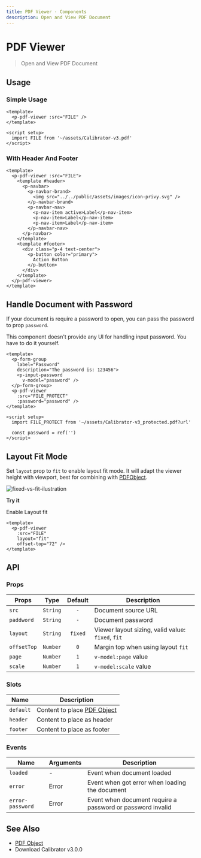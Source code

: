```yaml
---
title: PDF Viewer · Components
description: Open and View PDF Document
---
```

<script setup>
  import pPdfViewer from './PdfViewer.vue'
  import pNavbar from '../navbar/Navbar.vue'
  import pNavbarBrand from '../navbar/NavbarBrand.vue'
  import pNavbarNav from '../navbar/NavbarNav.vue'
  import pNavItem from '../nav/NavItem.vue'
  import pButton from '../button/Button.vue'
  import pFormGroup from '../form-group/FormGroup.vue'
  import pInputPassword from '../input-password/InputPassword.vue'
  import pBanner from '../banner/Banner.vue'
  import pToggle from '../toggle/Toggle.vue'
  import { ref } from 'vue-demi'
  import { withBase } from 'vitepress'

  const FILE          = withBase('/assets/pdf/Calibrator-v3.pdf')
  const FILE_PROTECT  = withBase('/assets/pdf/Calibrator-v3_protected.pdf')
  const IMG_FIXED_FIT = withBase('/assets/images/fixed-vs-fit.svg')

  const password = ref('')
  const layout   = ref('fixed')
</script>

<style lang="postcss">
  .preview > .pdf {
    @apply z-[2];
  }
</style>

# PDF Viewer
> Open and View PDF Document

## Usage

### Simple Usage

<preview>
  <p-pdf-viewer :src="FILE" />
</preview>

```vue
<template>
  <p-pdf-viewer :src="FILE" />
</template>

<script setup>
  import FILE from '~/assets/Calibrator-v3.pdf'
</script>
```

### With Header And Footer

<preview>
  <p-pdf-viewer :src="FILE">
    <template #header>
      <p-navbar>
        <p-navbar-brand>
          <img :src="withBase('/assets/images/icon-privy.svg')" />
        </p-navbar-brand>
        <p-navbar-nav>
          <p-nav-item active>Label</p-nav-item>
          <p-nav-item>Label</p-nav-item>
          <p-nav-item>Label</p-nav-item>
        </p-navbar-nav>
      </p-navbar>
    </template>
    <template #footer>
      <div class="p-4 text-center">
        <p-button color="primary">
          Action Button
        </p-button>
      </div>
    </template>
  </p-pdf-viewer>
</preview>

```vue
<template>
  <p-pdf-viewer :src="FILE">
    <template #header>
      <p-navbar>
        <p-navbar-brand>
          <img src="../../public/assets/images/icon-privy.svg" />
        </p-navbar-brand>
        <p-navbar-nav>
          <p-nav-item active>Label</p-nav-item>
          <p-nav-item>Label</p-nav-item>
          <p-nav-item>Label</p-nav-item>
        </p-navbar-nav>
      </p-navbar>
    </template>
    <template #footer>
      <div class="p-4 text-center">
        <p-button color="primary">
          Action Button
        </p-button>
      </div>
    </template>
  </p-pdf-viewer>
</template>
```

## Handle Document with Password

If your document is require a password to open, you can pass the password to prop `password`.

<p-banner :dismissable="false">
  This component doesn't provide any UI for handling input password. You have to do it yourself.
</p-banner>

<preview class="flex-col">
  <p-form-group
    label="Password"
    description="The password is: 123456">
    <p-input-password
      v-model="password" />
  </p-form-group>
  <p-pdf-viewer
    :src="FILE_PROTECT"
    :password="password" />
</preview>

```vue
<template>
  <p-form-group
    label="Password"
    description="The password is: 123456">
    <p-input-password
      v-model="password" />
  </p-form-group>
  <p-pdf-viewer
    :src="FILE_PROTECT"
    :password="password" />
</template>

<script setup>
  import FILE_PROTECT from '~/assets/Calibrator-v3_protected.pdf?url'

  const password = ref('')
</script>
```

## Layout Fit Mode

Set `layout` prop to `fit` to enable layout fit mode. It will adapt the viewer height with viewport, best for combining with [PDFObject](/components/pdf-object/).

<a :href="IMG_FIXED_FIT" target="_blank">
  <img class="w-full" :src="IMG_FIXED_FIT" alt="fixed-vs-fit-ilustration" />
</a>

**Try it**

<div class="mb-4">
  <p-toggle value="fit" unchecked-value="fixed" v-model="layout">
    Enable Layout fit
  </p-toggle>
</div>

<preview>
  <p-pdf-viewer
    :src="FILE"
    :layout="layout"
    offset-top="72" />
</preview>

```vue
<template>
  <p-pdf-viewer
    :src="FILE"
    layout="fit"
    offset-top="72" />
</template>
```

## API

### Props

| Props       |   Type   | Default | Description                                       |
|-------------|:--------:|:-------:|---------------------------------------------------|
| `src`       | `String` |   `-`   | Document source URL                               |
| `paddword`  | `String` |   `-`   | Document password                                 |
| `layout`    | `String` | `fixed` | Viewer layout sizing, valid value: `fixed`, `fit` |
| `offsetTop` | `Number` |   `0`   | Margin top when using layout `fit`                |
| `page`      | `Number` |   `1`   | `v-model:page` value                              |
| `scale`     | `Number` |   `1`   | `v-model:scale` value                             |

### Slots

| Name      | Description                                            |
|-----------|--------------------------------------------------------|
| `default` | Content to place [PDF Object](/components/pdf-object/) |
| `header`  | Content to place as header                             |
| `footer`  | Content to place as footer                             |

### Events

| Name             | Arguments | Description                                                |
|------------------|-----------|------------------------------------------------------------|
| `loaded`         | -         | Event when document loaded                                 |
| `error`          | Error     | Event when got error when loading the document             |
| `error-password` | Error     | Event when document require a password or password invalid |

## See Also

- [PDF Object](/components/pdf-object/)
- <a :href="FILE" target="_blank" download>Download Calibrator v3.0.0</a>

